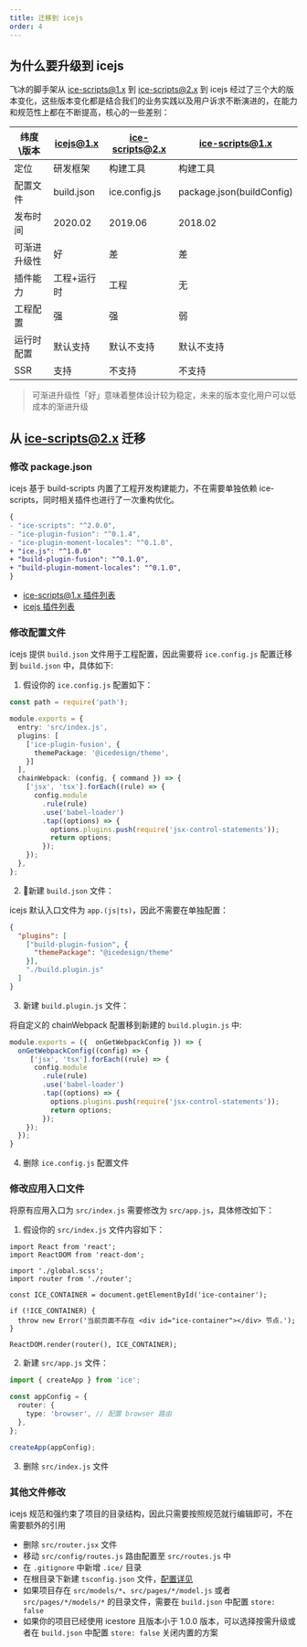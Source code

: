 ```yaml
---
title: 迁移到 icejs
order: 4
---
```


## 为什么要升级到 icejs

飞冰的脚手架从 ice-scripts@1.x 到 ice-scripts@2.x 到 icejs 经过了三个大的版本变化，这些版本变化都是结合我们的业务实践以及用户诉求不断演进的，在能力和规范性上都在不断提高，核心的一些差别：

|      纬度\版本     |    icejs@1.x    |  ice-scripts@2.x   |  ice-scripts@1.x  |
|-------------------|-------------------|-------------------|-------------------|
|  定位             |   研发框架        |       构建工具       |     构建工具        |
|  配置文件         |  build.json      |      ice.config.js  |  package.json(buildConfig) |
|  发布时间         |   2020.02        |      2019.06       |     2018.02        |
|  可渐进升级性      |   好            |       差             |     差            |
|  插件能力         |   工程+运行时     |       工程           |       无          |
|  工程配置         |   强             |       强           |        弱          |
|  运行时配置       |   默认支持         |       默认不支持     |    默认不支持     |
|  SSR            |   支持             |       不支持        |      不支持     |

> 可渐进升级性「好」意味着整体设计较为稳定，未来的版本变化用户可以低成本的渐进升级

## 从 ice-scripts@2.x 迁移

### 修改 package.json

icejs 基于 build-scripts 内置了工程开发构建能力，不在需要单独依赖 ice-scripts，同时相关插件也进行了一次重构优化。

```diff
{
- "ice-scripts": "^2.0.0",
- "ice-plugin-fusion": "^0.1.4",
- "ice-plugin-moment-locales": "^0.1.0",
+ "ice.js": "^1.0.0"
+ "build-plugin-fusion": "^0.1.0",
+ "build-plugin-moment-locales": "^0.1.0",
}
```

* [ice-scripts@1.x 插件列表](https://ice.alibaba-inc.com/docs/cli/plugin-list/fusion)
* [icejs 插件列表](https://ice.work/docs/guide/develop/plugin-list)

### 修改配置文件

icejs 提供 `build.json` 文件用于工程配置，因此需要将 `ice.config.js` 配置迁移到 `build.json` 中，具体如下:

1. 假设你的 `ice.config.js` 配置如下：

```ts
const path = require('path');

module.exports = {
  entry: 'src/index.js',
  plugins: [
    ['ice-plugin-fusion', {
      themePackage: '@icedesign/theme',
    }]
  ],
  chainWebpack: (config, { command }) => {
    ['jsx', 'tsx'].forEach((rule) => {
      config.module
        .rule(rule)
        .use('babel-loader')
        .tap((options) => {
          options.plugins.push(require('jsx-control-statements'));
          return options;
        });
    });
  },
};
```

2. 新建 `build.json` 文件：

icejs 默认入口文件为 `app.(js|ts)`，因此不需要在单独配置：

```json
{
  "plugins": [
    ["build-plugin-fusion", {
      "themePackage": "@icedesign/theme"
    }],
    "./build.plugin.js"
  ]
}
```

3. 新建 `build.plugin.js` 文件：

将自定义的 chainWebpack 配置移到新建的 `build.plugin.js` 中:

```ts
module.exports = ({  onGetWebpackConfig }) => {
  onGetWebpackConfig((config) => {
     ['jsx', 'tsx'].forEach((rule) => {
      config.module
        .rule(rule)
        .use('babel-loader')
        .tap((options) => {
          options.plugins.push(require('jsx-control-statements'));
          return options;
        });
    });
  });
}
```

4. 删除 `ice.config.js` 配置文件

### 修改应用入口文件

将原有应用入口为 `src/index.js` 需要修改为 `src/app.js`，具体修改如下：

1. 假设你的 `src/index.js` 文件内容如下：

```tsx
import React from 'react';
import ReactDOM from 'react-dom';

import './global.scss';
import router from './router';

const ICE_CONTAINER = document.getElementById('ice-container');

if (!ICE_CONTAINER) {
  throw new Error('当前页面不存在 <div id="ice-container"></div> 节点.');
}

ReactDOM.render(router(), ICE_CONTAINER);
```

2. 新建 `src/app.js` 文件：

```ts
import { createApp } from 'ice';

const appConfig = {
  router: {
    type: 'browser', // 配置 browser 路由
  },
};

createApp(appConfig);
```

3. 删除 `src/index.js` 文件

### 其他文件修改

icejs 规范和强约束了项目的目录结构，因此只需要按照规范就行编辑即可，不在需要额外的引用

- 删除 `src/router.jsx` 文件
- 移动 `src/config/routes.js` 路由配置至 `src/routes.js` 中
- 在 `.gitignore` 中新增 `.ice/` 目录
- 在根目录下新建 `tsconfig.json` 文件，[配置详见](https://github.com/ice-lab/icejs/blob/master/examples/basic-spa/tsconfig.json)
- 如果项目存在 `src/models/*`、`src/pages/*/model.js` 或者 `src/pages/*/models/*` 的目录文件，需要在 `build.json` 中配置 `store: false`
- 如果你的项目已经使用 icestore 且版本小于 1.0.0 版本，可以选择按需升级或者在 `build.json` 中配置 `store: false` 关闭内置的方案
